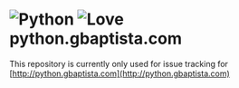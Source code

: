 ![Python](http://python.gbaptista.com/assets/icons/python-24-ca946946bc0b2ef8875de9d279c8e7c594ab17815ac6b4a885590b3789abe93a.png) ![Love](http://elixir.gbaptista.com/assets/icons/heart-24-32727c879e61bc07a0ed0ae911c9dcd6363b27c7705f7ede2f3557c1c3f41c77.png) python.gbaptista.com
=================

This repository is currently only used for issue tracking for [http://python.gbaptista.com](http://python.gbaptista.com)
